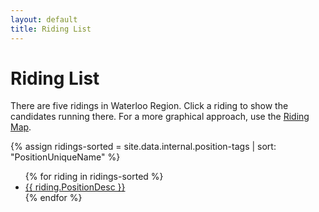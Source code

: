 ```yaml
---
layout: default
title: Riding List
---
```


# Riding List

There are five ridings in Waterloo Region. Click a riding to show the
candidates running there. For a more graphical approach, use the 
[Riding Map]({{site.url}}).

{% assign ridings-sorted = site.data.internal.position-tags | sort: "PositionUniqueName" %}
<div class="content-box" data-aos="fade-up">
  <ul>
    {% for riding in ridings-sorted %}
      <li><a href="./{{ riding.PositionUniqueName }}">{{ riding.PositionDesc }}</a></li>
    {% endfor %}
  </ul>
</div>
